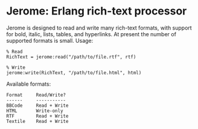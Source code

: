 Jerome: Erlang rich-text processor
==================================

Jerome is designed to read and write many rich-text formats, with support for
bold, italic, lists, tables, and hyperlinks. At present the number of supported
formats is small. Usage:

    % Read
    RichText = jerome:read("/path/to/file.rtf", rtf)

    % Write
    jerome:write(RichText, "/path/to/file.html", html)


Available formats:

    Format     Read/Write?
    ------     -----------
    BBCode     Read + Write
    HTML       Write-only
    RTF        Read + Write
    Textile    Read + Write
